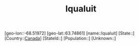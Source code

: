 ﻿---
title: "Iqualuit"
location: [63.74861,-68.51972]
type: City
tags:
- geo/City


SpocWebEntityId: 36124
isDeleted: false
confidential: public

---
[geo-lon::-68.51972]
[geo-lat::63.74861]
[name::Iqualuit]
[State::]
[Country::[Canada](North-America/Canada.md)]
[StateId::]
[Population::]
[Unknown::]

